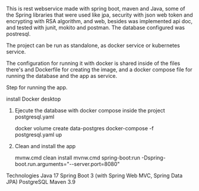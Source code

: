 This is rest webservice made with spring boot, maven and Java, some of the Spring libraries that were used like jpa, security with json web token and encrypting with RSA algorithm, and web, besides was implemented api doc, and tested with junit, mokito and postman. The database configured was postresql.

The project can be run as standalone, as docker service or kubernetes service.

The configuration for running it with docker is shared inside of the files there's and Dockerfile for creating the image, and a docker compose file for running the database and the app as service.

Step for running the app.

install Docker desktop
1. Ejecute the database with docker compose inside the project postgresql.yaml

    docker volume create data-postgres
    docker-compose -f postgresql.yaml up
2. Clean and install the app

   mvnw.cmd clean install 
   mvnw.cmd spring-boot:run -Dspring-boot.run.arguments="--server.port=8080"
   
Technologies Java 17 Spring Boot 3 (with Spring Web MVC, Spring Data JPA) PostgreSQL Maven 3.9
